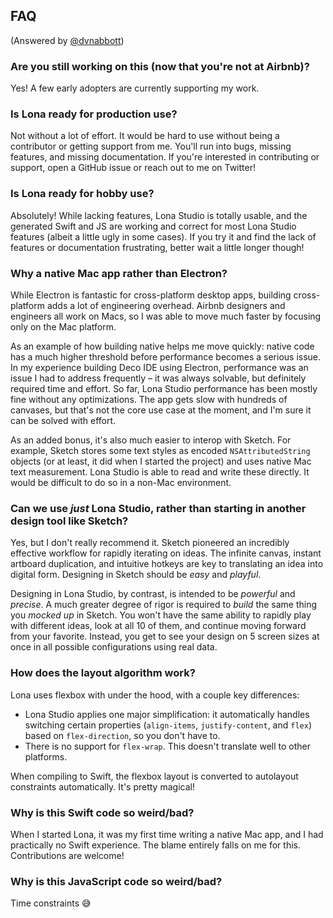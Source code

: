 ## FAQ

(Answered by [@dvnabbott](https://twitter.com/dvnabbott))

### Are you still working on this (now that you're not at Airbnb)?

Yes! A few early adopters are currently supporting my work.

### Is Lona ready for production use?

Not without a lot of effort. It would be hard to use without being a contributor or getting support from me. You'll run into bugs, missing features, and missing documentation. If you're interested in contributing or support, open a GitHub issue or reach out to me on Twitter!

### Is Lona ready for hobby use?

Absolutely! While lacking features, Lona Studio is totally usable, and the generated Swift and JS are working and correct for most Lona Studio features (albeit a little ugly in some cases). If you try it and find the lack of features or documentation frustrating, better wait a little longer though!

### Why a native Mac app rather than Electron?

While Electron is fantastic for cross-platform desktop apps, building cross-platform adds a lot of engineering overhead. Airbnb designers and engineers all work on Macs, so I was able to move much faster by focusing only on the Mac platform.

As an example of how building native helps me move quickly: native code has a much higher threshold before performance becomes a serious issue. In my experience building Deco IDE using Electron, performance was an issue I had to address frequently – it was always solvable, but definitely required time and effort. So far, Lona Studio performance has been mostly fine without any optimizations. The app gets slow with hundreds of canvases, but that's not the core use case at the moment, and I'm sure it can be solved with effort.

As an added bonus, it's also much easier to interop with Sketch. For example, Sketch stores some text styles as encoded `NSAttributedString` objects (or at least, it did when I started the project) and uses native Mac text measurement. Lona Studio is able to read and write these directly. It would be difficult to do so in a non-Mac environment.

### Can we use _just_ Lona Studio, rather than starting in another design tool like Sketch?

Yes, but I don't really recommend it. Sketch pioneered an incredibly effective workflow for rapidly iterating on ideas. The infinite canvas, instant artboard duplication, and intuitive hotkeys are key to translating an idea into digital form. Designing in Sketch should be _easy_ and _playful_.

Designing in Lona Studio, by contrast, is intended to be _powerful_ and _precise_. A much greater degree of rigor is required to _build_ the same thing you _mocked up_ in Sketch. You won't have the same ability to rapidly play with different ideas, look at all 10 of them, and continue moving forward from your favorite. Instead, you get to see your design on 5 screen sizes at once in all possible configurations using real data.

### How does the layout algorithm work?

Lona uses flexbox with under the hood, with a couple key differences:

- Lona Studio applies one major simplification: it automatically handles switching certain properties (`align-items`, `justify-content`, and `flex`) based on `flex-direction`, so you don't have to.
- There is no support for `flex-wrap`. This doesn't translate well to other platforms.

When compiling to Swift, the flexbox layout is converted to autolayout constraints automatically. It's pretty magical!

### Why is this Swift code so weird/bad?

When I started Lona, it was my first time writing a native Mac app, and I had practically no Swift experience. The blame entirely falls on me for this. Contributions are welcome!

### Why is this JavaScript code so weird/bad?

Time constraints 😅

